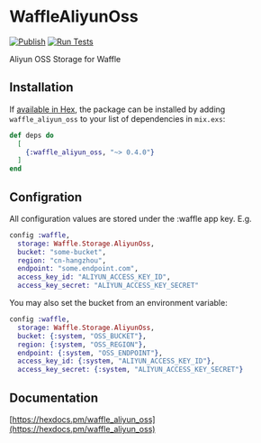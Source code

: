 # WaffleAliyunOss

[![Publish](https://github.com/ug0/waffle_aliyun_oss/actions/workflows/publish.yml/badge.svg)](https://github.com/ug0/waffle_aliyun_oss/actions/workflows/publish.yml)
[![Run Tests](https://github.com/ug0/waffle_aliyun_oss/actions/workflows/test.yml/badge.svg)](https://github.com/ug0/waffle_aliyun_oss/actions/workflows/test.yml)

Aliyun OSS Storage for Waffle

## Installation

If [available in Hex](https://hex.pm/docs/publish), the package can be installed
by adding `waffle_aliyun_oss` to your list of dependencies in `mix.exs`:

```elixir
def deps do
  [
    {:waffle_aliyun_oss, "~> 0.4.0"}
  ]
end
```

## Configration
All configuration values are stored under the :waffle app key. E.g.
```elixir
config :waffle,
  storage: Waffle.Storage.AliyunOss,
  bucket: "some-bucket",
  region: "cn-hangzhou",
  endpoint: "some.endpoint.com",
  access_key_id: "ALIYUN_ACCESS_KEY_ID",
  access_key_secret: "ALIYUN_ACCESS_KEY_SECRET"
```
You may also set the bucket from an environment variable:
```elixir
config :waffle,
  storage: Waffle.Storage.AliyunOss,
  bucket: {:system, "OSS_BUCKET"},
  region: {:system, "OSS_REGION"},
  endpoint: {:system, "OSS_ENDPOINT"},
  access_key_id: {:system, "ALIYUN_ACCESS_KEY_ID"},
  access_key_secret: {:system, "ALIYUN_ACCESS_KEY_SECRET"}
```

## Documentation
[https://hexdocs.pm/waffle_aliyun_oss](https://hexdocs.pm/waffle_aliyun_oss)
